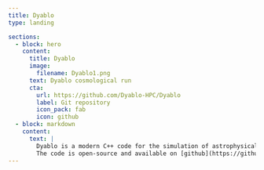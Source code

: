 ```yaml
---
title: Dyablo
type: landing

sections:
  - block: hero
    content:
      title: Dyablo
      image:
        filename: Dyablo1.png
      text: Dyablo cosmological run
      cta:
        url: https://github.com/Dyablo-HPC/Dyablo 
        label: Git repository
        icon_pack: fab
        icon: github    
  - block: markdown
    content:
      text: |
        Dyablo is a modern C++ code for the simulation of astrophysical fluids with adaptive mesh refinement on heterogenous architectures. Dyablo is developed mainly at CEA and has users all over France. Parallelism is handled using Kokkos and MPI and is thus compatible with all major supercomputer infrastructures in France. Its modular architecture allows it to simulate various phenomena from compressible hydrodynamics to cosmology and magnetohydrodynamics.
        The code is open-source and available on [github](https://github.com/Dyablo-HPC/Dyablo)
---
```

